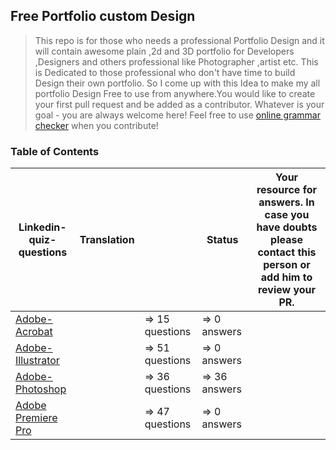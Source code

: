 ## Free Portfolio custom Design

> This repo is for those who needs a professional Portfolio Design and it will contain awesome plain ,2d and 3D portfolio for Developers ,Designers and others professional like Photographer ,artist etc. This is Dedicated to those  professional who don't have time to build Design their own portfolio. So I come up with this Idea to make my all portfolio Design Free to use from anywhere.You would like to create your first pull request and be added as a contributor. Whatever is your goal - you are always welcome here! Feel free to use [online grammar checker](https://www.grammarly.com/) when you contribute!


### Table of Contents

| Linkedin-quiz-questions                                                      | Translation                                                                                                                                                                          |                 | Status        | Your resource for answers. In case you have doubts please contact this person or add him to review your PR. |
| ---------------------------------------------------------------------------- | ------------------------------------------------------------------------------------------------------------------------------------------------------------------------------------ | --------------- | ------------- | ----------------------------------------------------------------------------------------------------------- |
| [Adobe-Acrobat](adobe-acrobat/adobe-acrobat-quiz.md)                         |                                                                                                                                                                                      | => 15 questions | => 0 answers  |                                                                                                             |
| [Adobe-Illustrator](adobe-illustrator/adobe-illustrator-quiz.md)             |                                                                                                                                                                                      | => 51 questions | => 0 answers  |                                                                                                             |
| [Adobe-Photoshop](adobe-photoshop/adobe-photoshop-quiz.md)                   |                                                                                                                                                                                      | => 36 questions | => 36 answers |                                                                                                             |
| [Adobe Premiere Pro](adobe-premiere-pro/adobe-premiere-pro-quiz.md)          |                                                                                                                                                                                      | => 47 questions | => 0 answers  |                                                         
